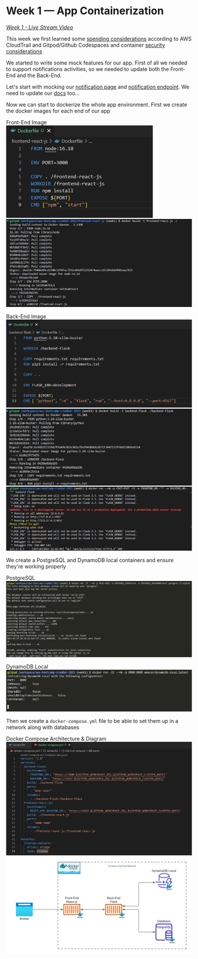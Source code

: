 # Week 1 — App Containerization

*[Week 1 - Live Stream Video](https://www.youtube.com/watch?v=zJnNe5Nv4tE)*

This week we first learned some [spending considerations](https://www.youtube.com/watch?v=OAMHu1NiYoI) according to AWS CloudTrail and Gitpod/Github Codespaces and container [security considerations](https://www.youtube.com/watch?v=OjZz4D0B-cA)

We started to write some mock features for our app.
First of all we needed to support notifications activities, so we needed to update both the Front-End and the Back-End.

Let's start with mocking our [notification page](/frontend-react-js/src/pages/NotificationsFeedPage.js) and [notification endpoint](/backend-flask/services/notification_activities.py).
We need to update our [docs](/backend-flask/openapi-3.0.yml) too...  

Now we can start to dockerize the whole app environment. First we create the docker images for each end of our app

Front-End Image
![](/_docs/assets/week1/frontend_docker_image.png)
![](/_docs/assets/week1/frontend_docker_build.png)

Back-End Image
![](/_docs/assets/week1/backend_docker_image.png)
![](/_docs/assets/week1/backend_docker_build.png)
![](/_docs/assets/week1/backend_docker_run.png)

We create a PostgreSQL and DynamoDB local containers and ensure they're working properly

PostgreSQL
![](/_docs/assets/week1/postgres_local.png)

DynamoDB Local
![](/_docs/assets/week1/dynamodb_local.png)


Then we create a `docker-compose.yml` file to be able to set them up in a network along with databases

Docker Compose Architecture & Diagram
![](/_docs/assets/week1/docker-compose.png)
![](/_docs/assets/week1/docker-compose_diagram.png)